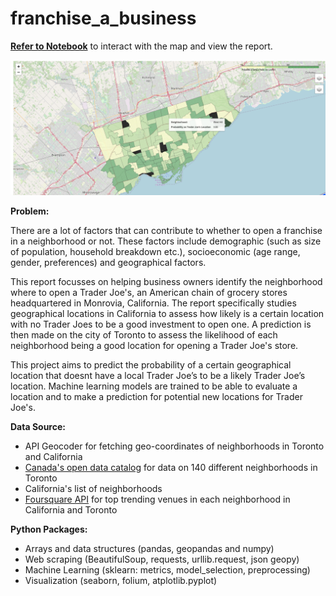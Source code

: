 # franchise_a_business


__[Refer to Notebook](https://dataplatform.cloud.ibm.com/analytics/notebooks/v2/b00d9d5b-abc0-4e31-9c99-7bfc3bee29c8/view?access_token=2ae0962fd12ad9b3a061190962d9cf1e18620581e739deb9f84bc0a271aa3825)__ to interact with the map and view the report.

![map](predictions_toronto.png)


__Problem:__ 

There are a lot of factors that can contribute to whether to open a franchise in a neighborhood or not. These factors include demographic (such as size of population, household breakdown etc.), socioeconomic (age range, gender, preferences) and geographical factors.

This report focusses on helping business owners identify the neighborhood where to open a Trader Joe's, an American chain of grocery stores headquartered in Monrovia, California. The report specifically studies geographical locations in California to assess how likely is a certain location with no Trader Joes to be a good investment to open one. A prediction is then made on the city of Toronto to assess the likelihood of each neighborhood being a good location for opening a Trader Joe's store.

This project aims to predict the probability of a certain geographical location that doesnt have a local Trader Joe’s to be a likely Trader Joe’s location. Machine learning models are trained to be able to evaluate a location and to make a prediction for potential new locations for Trader Joe's.


__Data Source:__

- API Geocoder for fetching geo-coordinates of neighborhoods in Toronto and California
- [Canada's open data catalog](https://www.toronto.ca/ext/open_data/catalog/data_set_files/2016_neighbourhood_profiles.csv) for data on 140 different neighborhoods in Toronto
- California's list of neighborhoods
- [Foursquare API](https://foursquare.com) for top trending venues in each neighborhood in California and Toronto

__Python Packages:__
- Arrays and data structures (pandas, geopandas and numpy)
- Web scraping (BeautifulSoup, requests, urllib.request, json geopy)
- Machine Learning (sklearn: metrics, model_selection, preprocessing)
- Visualization (seaborn, folium, atplotlib.pyplot)





